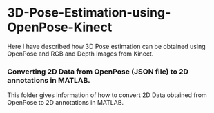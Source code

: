 # 3D-Pose-Estimation-using-OpenPose-Kinect
Here I have described how 3D Pose estimation can be obtained using OpenPose and RGB and Depth Images from Kinect.


### Converting 2D Data from OpenPose (JSON file) to 2D annotations in MATLAB. ###
This folder gives information of how to convert 2D Data obtained from OpenPose to 2D annotations in MATLAB.
